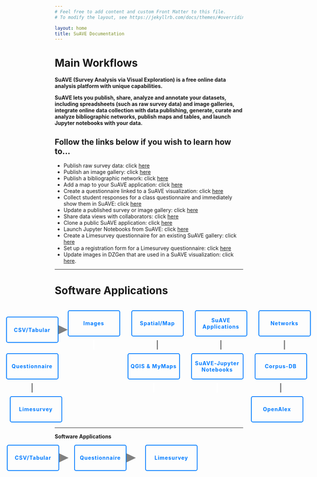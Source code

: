 ```yaml
---
# Feel free to add content and custom Front Matter to this file.
# To modify the layout, see https://jekyllrb.com/docs/themes/#overriding-theme-defaults

layout: home
title: SuAVE Documentation
---
```



# <b>Main Workflows</b>

**SuAVE (Survey Analysis via Visual Exploration) is a free online data analysis platform with unique capabilities.**

**SuAVE lets you publish, share, analyze and annotate your datasets, including spreadsheets (such as raw survey data) and image galleries, integrate online data collection with data publishing, generate, curate and analyze bibliographic networks, publish maps and tables, and launch Jupyter notebooks with your data.**

<h2>Follow the links below if you wish to learn how to...</h2>

- Publish raw survey data: click [here](https://suave-ucsd.github.io/SuAVE-Documentation/Upload_Dataset.html)
- Publish an image gallery: click [here](https://suave-ucsd.github.io/SuAVE-Documentation/Publish_Gallery.html)
- Publish a bibliographic network: click [here](https://suave-ucsd.github.io/SuAVE-Documentation/Bibliographic_Network_Pulbish.html)
- Add a map to your SuAVE application: click [here](https://suave-ucsd.github.io/SuAVE-Documentation/Add_Map_SuAVE.html)
- Create a questionnaire linked to a SuAVE visualization: click [here](https://suave-ucsd.github.io/SuAVE-Documentation/SuAVE_Survey.html)
- Collect student responses for a class questionnaire and immediately show them in SuAVE: click [here](https://suave-ucsd.github.io/SuAVE-Documentation/SuAVE_Class_Survey.html)
- Update a published survey or image gallery: click [here](https://suave-ucsd.github.io/SuAVE-Documentation/Update_Gallery.html)
- Share data views with collaborators: click [here](https://suave-ucsd.github.io/SuAVE-Documentation/Share_Views.html)
- Clone a public SuAVE application: click [here](https://suave-ucsd.github.io/SuAVE-Documentation/Clone_Survey.html)
- Launch Jupyter Notebooks from SuAVE: click [here](https://suave-ucsd.github.io/SuAVE-Documentation/Jupyter_Notebook_SuAVE.html)
- Create a Limesurvey questionnaire for an existing SuAVE gallery: click [here](https://suave-ucsd.github.io/SuAVE-Documentation/Limesurvey_Existing_SuAVE.html)
- Set up a registration form for a Limesurvey questionnaire: click [here](https://suave-ucsd.github.io/SuAVE-Documentation/Registration_Form.html)
- Update images in DZGen that are used in a SuAVE visualization: click [here](https://suave-ucsd.github.io/SuAVE-Documentation/Update_DZGen.html).

---
# <b> Software Applications </b>
<br>

<link rel="stylesheet" type="text/css" href="styles.css">

<div class="button-container" style="margin-left: 50px;">
   <div class="arrow-container">
      <div class="button">
         <a href="https://suave-ucsd.github.io/SuAVE-Documentation/CSV_or_Tabular.html">CSV/Tabular</a>
         <div class="arrow"></div>
      </div>
   </div>
   <div class="button" style="margin-left: 15px;">
      <a href="https://suave-ucsd.github.io/SuAVE-Documentation/Image_Applications.html">Images</a>
      <div class="white-line"></div>
   </div>
   <div class="button" style="margin-left: 15px;">
      <a href="https://suave-ucsd.github.io/SuAVE-Documentation/Spatial_or_Map_Applications.html">Spatial/Map</a>
      <div class="line"></div>
   </div>
   <div class="button" style="margin-left: 15px;">
      <a href="https://suave-ucsd.github.io/SuAVE-Documentation/SuAVE_General_Applications.html">SuAVE Applications</a>
      <div class="line"></div>
   </div>
   <div class="button" style="margin-left: 15px;">
      <a href="https://suave-ucsd.github.io/SuAVE-Documentation/Network_Applications.html">Networks</a>
      <div class="line"></div>
   </div>
</div>
<div class="button-container" style="margin-top: 10px; margin-left: 50px">
   <div class="button">
      <a href="https://suave-ucsd.github.io/SuAVE-Documentation/Questionnaire.html">Questionnaire</a>
      <div class="line"></div>
   </div>
   <div class="button" style="margin-left: 170px;">
      <a href="https://suave-ucsd.github.io/SuAVE-Documentation/QGIS_and_MyMaps.html">QGIS & MyMaps</a>
      <div class="white-line"></div>
   </div>
   <div class="button" style="margin-left: 15px;">
      <a href="https://suave-ucsd.github.io/SuAVE-Documentation/Jupyter_Applications.html">SuAVE-Jupyter Notebooks</a>
      <div class="white-line"></div>
   </div>
   <div class="button" style="margin-left: 15px;">
      <a href="https://suave-ucsd.github.io/SuAVE-Documentation/CorpusDB_Applications.html">Corpus-DB</a>
      <div class="line"></div>
   </div>
</div>
<div class="button-container" style="margin-top: 10px; margin-left: 50px">
   <div class="button">
      <a href="https://suave-ucsd.github.io/SuAVE-Documentation/Limesurvey_Application.html">Limesurvey</a>
   </div>
   <div class="button" style="margin-left: 490px;">
      <a href="https://suave-ucsd.github.io/SuAVE-Documentation/OpenAlex_Applications.html">OpenAlex</a>
   </div>
</div>

<style>
   .button-container {
      display: flex;
      justify-content: center;
      align-items: center;
   }
   .button {
      position: relative;
      margin-right: 10px; /* Adjusted margin for spacing */
      text-align: center;
      display: flex;
      flex-direction: column;
      align-items: center;
   }
   .line {
      width: 3px;
      height: 25px; /* Adjust the height of the line */
      background-color: #808080;
      margin-top: 10px; /* Adjust the distance of the line from the button */
   }
   .arrow-container {
    display: flex;
    align-items: center;
  }

  .arrow {
    position: absolute;
    width: 0;
    height: 0;
    border-top: 12.5px solid transparent;
    border-bottom: 12.5px solid transparent;
    border-left: 25px solid #808080; /* Adjust the color of the arrow */
    left: 100%; /* Position the arrow to the right of the button */
    top: 50%; /* Align the arrow vertically */
    transform: translateY(-50%); /* Center the arrow vertically */
  }
   .white-line {
      width: 3px;
      height: 25px; /* Adjust the height of the line */
      background-color: white;
      margin-top: 10px; /* Adjust the distance of the line from the button */
   }
   .empty-button {
      width: 120px;
      background-color: transparent;
      border: 2px solid #007bff;
      color: #007bff;
      padding: 10px 20px;
      border-radius: 5px;
      cursor: pointer;
      font-size: 12px;
      font-weight: bold;
      letter-spacing: 1px;
      transition: background-color 0.3s, color 0.3s;
      text-decoration: none;
      visibility: hidden; /* Hide the empty button */
   }
   .button a {
      width: 130px;
      height: 60px;
      background-color: transparent;
      border: 2px solid #007bff;
      color: #007bff;
      padding: 3px; /* Adjust the padding for the buttons with a height of 25px */
      border-radius: 5px;
      cursor: pointer;
      font-size: 14px;
      font-weight: bold;
      letter-spacing: 1px;
      transition: background-color 0.3s, color 0.3s;
      text-decoration: none;
      
      display: flex;
      flex-direction: column;
      justify-content: center; /* Center the text vertically */
      align-items: center; /* Center the text horizontally */
      text-align: center; /* Center the text within the button */
   }

   .button:not(:last-child) {
      margin-right: 15px;
   }
   .button a:hover {
      background-color: #007bff;
      color: white;
   }
</style>



--------------

<html>
<head>
<style>
   .button-container {
      display: flex;
      justify-content: center;
      align-items: center;
   }
   .button {
      position: relative;
      text-align: center;
      display: flex;
      flex-direction: column;
      align-items: center;
   }
   .line {
      width: 3px;
      height: 25px; /* Adjust the height of the line */
      background-color: #808080;
      margin-top: 10px; /* Adjust the distance of the line from the button */
   }
   .arrow-container {
    display: flex;
    align-items: center;
  }
   .arrow {
     position: absolute;
     width: 0;
     height: 0;
     border-top: 12.5px solid transparent;
     border-bottom: 12.5px solid transparent;
     border-left: 25px solid #808080; /* Adjust the color of the arrow */
     left: 100%; /* Position the arrow to the right of the button */
     top: 50%; /* Align the arrow vertically */
     transform: translateY(-50%); /* Center the arrow vertically */
   }
</style>
</head>

<b>Software Applications</b>
<br>

<link rel="stylesheet" type="text/css" href="styles.css">
<body>

<div class="button-container" style="margin-right: 250px;">
   <div class="arrow-container">
      <div class="button">
         <a href="https://suave-ucsd.github.io/SuAVE-Documentation/CSV_or_Tabular.html">CSV/Tabular</a>
         <div class="arrow"></div>
      </div>
   </div>
   <div class="arrow-container" style="margin-left: 30px;">
      <div class="button">
         <a href="https://suave-ucsd.github.io/SuAVE-Documentation/Questionnaire.html">Questionnaire</a>
         <div class="arrow"></div>
      </div>
   </div>
   <div class="arrow-container">
      <div class="button" style="margin-left: 30px;">
         <a href="https://suave-ucsd.github.io/SuAVE-Documentation/Limesurvey_Application.html">Limesurvey</a>
      </div>
   </div>
</div>
</body>

<style>
   .button-container {
      display: flex;
      justify-content: center;
      align-items: center;
   }
   .button {
      position: relative;
      margin-right: 10px; /* Adjusted margin for spacing */
      text-align: center;
      display: flex;
      flex-direction: column;
      align-items: center;
   }
   .line {
      width: 3px;
      height: 25px; /* Adjust the height of the line */
      background-color: #808080;
      margin-top: 10px; /* Adjust the distance of the line from the button */
   }
   .arrow-container {
    display: flex;
    align-items: center;
    margin-left: 10px;
  }

  .arrow {
    position: absolute;
    width: 0;
    height: 0;
    border-top: 12.5px solid transparent;
    border-bottom: 12.5px solid transparent;
    border-left: 25px solid #808080; /* Adjust the color of the arrow */
    left: 100%; /* Position the arrow to the right of the button */
    top: 50%; /* Align the arrow vertically */
    transform: translateY(-50%); /* Center the arrow vertically */
  }
   .white-line {
      width: 3px;
      height: 25px; /* Adjust the height of the line */
      background-color: white;
      margin-top: 10px; /* Adjust the distance of the line from the button */
   }
   .empty-button {
      width: 120px;
      background-color: transparent;
      border: 2px solid #007bff;
      color: #007bff;
      padding: 10px 20px;
      border-radius: 5px;
      cursor: pointer;
      font-size: 12px;
      font-weight: bold;
      letter-spacing: 1px;
      transition: background-color 0.3s, color 0.3s;
      text-decoration: none;
      visibility: hidden; /* Hide the empty button */
   }
   .button a {
      width: 130px;
      height: 60px;
      background-color: transparent;
      border: 2px solid #007bff;
      color: #007bff;
      padding: 3px; /* Adjust the padding for the buttons with a height of 25px */
      border-radius: 5px;
      cursor: pointer;
      font-size: 14px;
      font-weight: bold;
      letter-spacing: 1px;
      transition: background-color 0.3s, color 0.3s;
      text-decoration: none;
      
      display: flex;
      flex-direction: column;
      justify-content: center; /* Center the text vertically */
      align-items: center; /* Center the text horizontally */
      text-align: center; /* Center the text within the button */
   }

   .button:not(:last-child) {
      margin-right: 15px;
   }
   .button a:hover {
      background-color: #007bff;
      color: white;
   }
</style>
</html>
